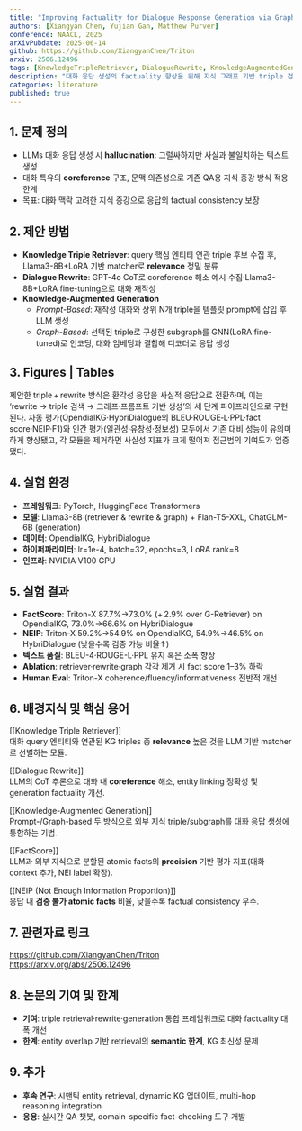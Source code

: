 ```yaml
---
title: "Improving Factuality for Dialogue Response Generation via Graph-Based Knowledge Augmentation"
authors: [Xiangyan Chen, Yujian Gan, Matthew Purver]
conference: NAACL, 2025
arXivPubdate: 2025-06-14
github: https://github.com/XiangyanChen/Triton
arxiv: 2506.12496
tags: [KnowledgeTripleRetriever, DialogueRewrite, KnowledgeAugmentedGeneration, FactScore, NEIP]
description: "대화 응답 생성의 factuality 향상을 위해 지식 그래프 기반 triple 검색·대화 재작성·지식 증강 생성 기법과 평가 지표 제안"
categories: literature
published: true
---
```


## 1. 문제 정의
- LLMs 대화 응답 생성 시 **hallucination**: 그럴싸하지만 사실과 불일치하는 텍스트 생성  
- 대화 특유의 **coreference** 구조, 문맥 의존성으로 기존 QA용 지식 증강 방식 적용 한계  
- 목표: 대화 맥락 고려한 지식 증강으로 응답의 factual consistency 보장

## 2. 제안 방법
- **Knowledge Triple Retriever**: query 핵심 엔티티 연관 triple 후보 수집 후, Llama3-8B+LoRA 기반 matcher로 **relevance** 정밀 분류  
- **Dialogue Rewrite**: GPT-4o CoT로 coreference 해소 예시 수집·Llama3-8B+LoRA fine-tuning으로 대화 재작성  
- **Knowledge-Augmented Generation**  
  - *Prompt-Based*: 재작성 대화와 상위 N개 triple을 템플릿 prompt에 삽입 후 LLM 생성  
  - *Graph-Based*: 선택된 triple로 구성한 subgraph를 GNN(LoRA fine-tuned)로 인코딩, 대화 임베딩과 결합해 디코더로 응답 생성

## 3. Figures | Tables
제안한 triple + rewrite 방식은 환각성 응답을 사실적 응답으로 전환하며, 이는 ‘rewrite → triple 검색 → 그래프·프롬프트 기반 생성’의 세 단계 파이프라인으로 구현된다. 자동 평가(OpendialKG·HybriDialogue의 BLEU·ROUGE‑L·PPL·fact score·NEIP·F1)와 인간 평가(일관성·유창성·정보성) 모두에서 기존 대비 성능이 유의미하게 향상됐고, 각 모듈을 제거하면 사실성 지표가 크게 떨어져 접근법의 기여도가 입증됐다.

## 4. 실험 환경
- **프레임워크**: PyTorch, HuggingFace Transformers  
- **모델**: Llama3-8B (retriever & rewrite & graph) + Flan-T5-XXL, ChatGLM-6B (generation)  
- **데이터**: OpendialKG, HybriDialogue  
- **하이퍼파라미터**: lr=1e-4, batch=32, epochs=3, LoRA rank=8  
- **인프라**: NVIDIA V100 GPU

## 5. 실험 결과
- **FactScore**: Triton-X 87.7%→73.0% (+ 2.9% over G-Retriever) on OpendialKG, 73.0%→66.6% on HybriDialogue  
- **NEIP**: Triton-X 59.2%→54.9% on OpendialKG, 54.9%→46.5% on HybriDialogue (낮을수록 검증 가능 비율↑)  
- **텍스트 품질**: BLEU-4·ROUGE-L·PPL 유지 혹은 소폭 향상  
- **Ablation**: retriever·rewrite·graph 각각 제거 시 fact score 1–3% 하락  
- **Human Eval**: Triton-X coherence/fluency/informativeness 전반적 개선

## 6. 배경지식 및 핵심 용어
[[Knowledge Triple Retriever]]  
대화 query 엔티티와 연관된 KG triples 중 **relevance** 높은 것을 LLM 기반 matcher로 선별하는 모듈.

[[Dialogue Rewrite]]  
LLM의 CoT 추론으로 대화 내 **coreference** 해소, entity linking 정확성 및 generation factuality 개선.

[[Knowledge-Augmented Generation]]  
Prompt-/Graph-based 두 방식으로 외부 지식 triple/subgraph를 대화 응답 생성에 통합하는 기법.

[[FactScore]]  
LLM과 외부 지식으로 분할된 atomic facts의 **precision** 기반 평가 지표(대화 context 추가, NEI label 확장).

[[NEIP (Not Enough Information Proportion)]]  
응답 내 **검증 불가 atomic facts** 비율, 낮을수록 factual consistency 우수.

## 7. 관련자료 링크
https://github.com/XiangyanChen/Triton  
https://arxiv.org/abs/2506.12496  

## 8. 논문의 기여 및 한계
- **기여**: triple retrieval·rewrite·generation 통합 프레임워크로 대화 factuality 대폭 개선  
- **한계**: entity overlap 기반 retrieval의 **semantic 한계**, KG 최신성 문제  

## 9. 추가
- **후속 연구**: 시맨틱 entity retrieval, dynamic KG 업데이트, multi-hop reasoning integration  
- **응용**: 실시간 QA 챗봇, domain-specific fact-checking 도구 개발  
